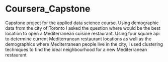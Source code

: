 # Coursera_Capstone
Capstone project for the applied data science course. Using demographic data from the city of Toronto I asked the question where would be the best location to open a Mediterranean cuisine restaurant. Using four square api to determine current Mediterranean restaurant locations as well as the demographics where Mediterranean people live in the city, I used clustering techniques to find the ideal neighbourhood for a new Mediterranean restaurant

